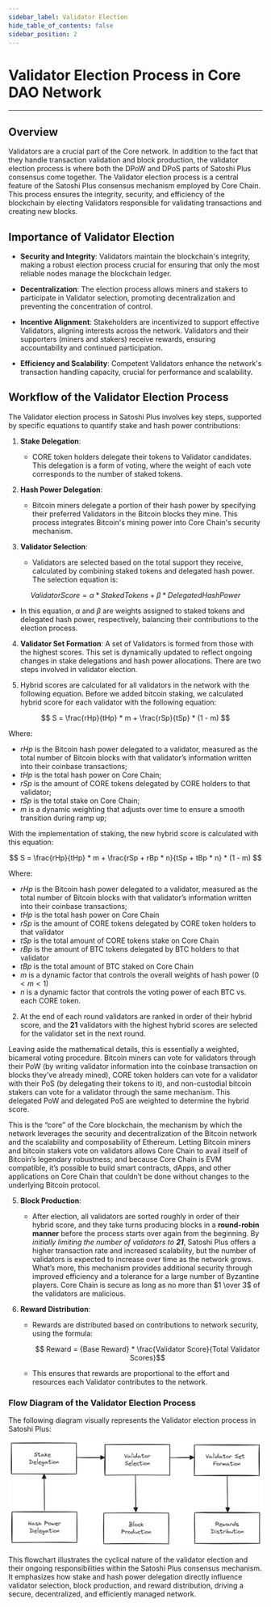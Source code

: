 ```yaml
---
sidebar_label: Validator Election
hide_table_of_contents: false
sidebar_position: 2
---
```


# Validator Election Process in Core DAO Network
---

## Overview

Validators are a crucial part of the Core network. In addition to the fact that they handle transaction validation and block production, the validator election process is where both the DPoW and DPoS parts of Satoshi Plus consensus come together. The Validator election process is a central feature of the Satoshi Plus consensus mechanism employed by Core Chain. This process ensures the integrity, security, and efficiency of the blockchain by electing Validators responsible for validating transactions and creating new blocks. 

## Importance of Validator Election

* **Security and Integrity**: Validators maintain the blockchain's integrity, making a robust election process crucial for ensuring that only the most reliable nodes manage the blockchain ledger.

* **Decentralization**: The election process allows miners and stakers to participate in Validator selection, promoting decentralization and preventing the concentration of control.

* **Incentive Alignment**: Stakeholders are incentivized to support effective Validators, aligning interests across the network. Validators and their supporters (miners and stakers) receive rewards, ensuring accountability and continued participation.

* **Efficiency and Scalability**: Competent Validators enhance the network's transaction handling capacity, crucial for performance and scalability.

## Workflow of the Validator Election Process

The Validator election process in Satoshi Plus involves key steps, supported by specific equations to quantify stake and hash power contributions:

1. **Stake Delegation**:
   - CORE token holders delegate their tokens to Validator candidates. This delegation is a form of voting, where the weight of each vote corresponds to the number of staked tokens.

2. **Hash Power Delegation**:
   - Bitcoin miners delegate a portion of their hash power by specifying their preferred Validators in the Bitcoin blocks they mine. This process integrates Bitcoin's mining power into Core Chain's security mechanism.

3. **Validator Selection**:
   - Validators are selected based on the total support they receive, calculated by combining staked tokens and delegated hash power. The selection equation is: 
   
$$
   Validator Score = \alpha * {Staked Tokens} + \beta * {Delegated Hash Power} 
$$
   
   - In this equation, $\alpha$ and $\beta$ are weights assigned to staked tokens and delegated hash power, respectively, balancing their contributions to the election process.

4. **Validator Set Formation**:
A set of Validators is formed from those with the highest scores. This set is dynamically updated to reflect ongoing changes in stake delegations and hash power allocations. There are two steps involved in validator election. 

1. Hybrid scores are calculated for all validators in the network with the following equation. Before we added bitcoin staking, we calculated hybrid score for each validator with the following equation:

$$
 S = \frac{rHp}{tHp} * m + \frac{rSp}{tSp} * (1 - m) 
$$

Where:

* $rHp$ is the Bitcoin hash power delegated to a validator, measured as the total number of Bitcoin blocks with that validator’s information written into their coinbase transactions;
* $tHp$ is the total hash power on Core Chain;
* $rSp$ is the amount of CORE tokens delegated by CORE holders to that validator;
* $tSp$ is the total stake on Core Chain;
* $m$ is a dynamic weighting that adjusts over time to ensure a smooth transition during ramp up;

With the implementation of staking, the new hybrid score is calculated with this equation:

$$
 S = \frac{rHp}{tHp} * m + \frac{rSp + rBp * n}{tSp + tBp * n} * (1 - m) 
$$

Where:

* $rHp$ is the Bitcoin hash power delegated to a validator, measured as the total number of Bitcoin blocks with that validator’s information written into their coinbase transactions;
* $tHp$ is the total hash power on Core Chain
* $rSp$ is the amount of CORE tokens delegated by CORE token holders to that validator
* $tSp$ is the total amount of CORE tokens stake on Core Chain
* $rBp$ is the amount of BTC tokens delegated by BTC holders to that validator
* $tBp$ is the total amount of BTC staked on Core Chain
* $m$ is a dynamic factor that controls the overall weights of hash power $(0 < m <1)$
* $n$ is a dynamic factor that controls the voting power of each BTC vs. each CORE token.

2. At the end of each round validators are ranked in order of their hybrid score, and the **21** validators with the highest hybrid scores are selected for the validator set in the next round.

Leaving aside the mathematical details, this is essentially a weighted, bicameral voting procedure. Bitcoin miners can vote for validators through their PoW (by writing validator information into the coinbase transaction on blocks they’ve already mined), CORE token holders can vote for a validator with their PoS (by delegating their tokens to it), and non-custodial bitcoin stakers can vote for a validator through the same mechanism. This delegated PoW and delegated PoS are weighted to determine the hybrid score.

This is the “core” of the Core blockchain, the mechanism by which the network leverages the security and decentralization of the Bitcoin network and the scalability and composability of Ethereum. Letting Bitcoin miners and bitcoin stakers vote on validators allows Core Chain to avail itself of Bitcoin’s legendary robustness; and because Core Chain is EVM compatible, it’s possible to build smart contracts, dApps, and other applications on Core Chain that couldn’t be done without changes to the underlying Bitcoin protocol.

5. **Block Production**:
   - After election, all validators are sorted roughly in order of their hybrid score, and they take turns producing blocks in a **round-robin manner** before the process starts over again from the beginning. By _initially limiting the number of validators to **21**_, Satoshi Plus offers a higher transaction rate and increased scalability, but the number of validators is expected to increase over time as the network grows. What’s more, this mechanism provides additional security through improved efficiency and a tolerance for a large number of Byzantine players. Core Chain is secure as long as no more than $1 \over 3$ of the validators are malicious.

6. **Reward Distribution**:
   - Rewards are distributed based on contributions to network security, using the formula:
     
     ```math
      Reward = {Base Reward} * \frac{Validator Score}{Total Validator Scores}
     ```
   - This ensures that rewards are proportional to the effort and resources each Validator contributes to the network.

### Flow Diagram of the Validator Election Process

The following diagram visually represents the Validator election process in Satoshi Plus:

![validator-election-flow](../../../static/img/staoshi-plus/validator-election-flow.png)

This flowchart illustrates the cyclical nature of the validator election and their ongoing responsibilities within the Satoshi Plus consensus mechanism. It emphasizes how stake and hash power delegation directly influence validator selection, block production, and reward distribution, driving a secure, decentralized, and efficiently managed network.